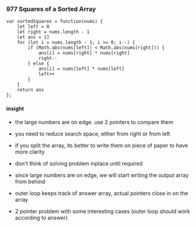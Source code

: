 ### 977 Squares of a Sorted Array

```
var sortedSquares = function(nums) {
    let left = 0
    let right = nums.length - 1
    let ans = []
    for (let i = nums.length - 1; i >= 0; i--) {
        if (Math.abs(nums[left]) < Math.abs(nums[right])) {
            ans[i] = nums[right] * nums[right]
            right--
        } else {
            ans[i] = nums[left] * nums[left]
            left++
        }
    }
    return ans
};
```

#### insight
- the large numbers are on edge. use 2 pointers to compare them
- you need to reduce search space, either from right or from left
- if you split the array, its better to write them on piece of paper to have more clarity
- don't think of solving problem inplace until required
- since large numbers are on edge, we will start writing the output array from behind
- outer loop keeps track of answer array, actual pointers close in on the array

- 2 pointer problem with some interesting cases (outer loop should work according to answer)
